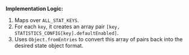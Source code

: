 **Implementation Logic:**
1. Maps over `ALL_STAT_KEYS`.
2. For each `key`, it creates an array pair `[key, STATISTICS_CONFIG[key].defaultEnabled]`.
3. Uses `Object.fromEntries` to convert this array of pairs back into the desired state object format.